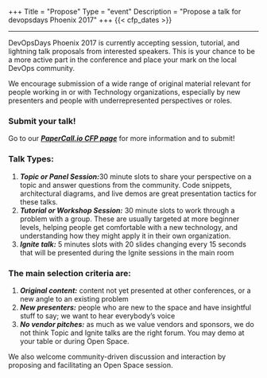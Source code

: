 +++
Title = "Propose"
Type = "event"
Description = "Propose a talk for devopsdays Phoenix 2017"
+++
  {{< cfp_dates >}}

<hr>

<p>
DevOpsDays Phoenix 2017 is currently accepting session, tutorial, and lightning talk proposals from interested speakers. This is your chance to be a more active part in the conference and place your mark on the local DevOps community.
<p>

We encourage submission of a wide range of original material relevant for people working in or with Technology organizations, especially by new presenters and people with underrepresented perspectives or roles.
<p>
<h3>Submit your talk!</h3>
Go to our <a href="https://www.papercall.io/devopsdays-phoenix-2017"><strong><em>PaperCall.io CFP page</strong></em></a> for more information and to submit!

<h3>Talk Types:</h3>
<ol>
  <li><strong><em>Topic or Panel Session:</strong></em>30 minute slots to share your perspective on a topic and answer questions from the community. Code snippets, architectural diagrams, and live demos are great presentation tactics for these talks.</li>
  <li><strong><em>Tutorial or Workshop Session:</strong></em> 30 minute slots to work through a problem with a group. These are usually targeted at more beginner levels, helping people get comfortable with a new technology, and understanding how they might apply it in their own organization.</li>
  <li><strong><em>Ignite talk:</strong></em> 5 minutes slots with 20 slides changing every 15 seconds that will be presented during the Ignite sessions in the main room</li>
</ol>

<h3>The main selection criteria are:</h3>
<ol>
  <li><strong><em>Original content:</strong></em> content not yet presented at other conferences, or a new angle to an existing problem</li>
  <li><strong><em>New presenters:</strong></em> people who are new to the space and have insightful stuff to say; we want to hear everybody’s voice</li>
  <li><strong><em>No vendor pitches:</strong></em> as much as we value vendors and sponsors, we do not think Topic and Ignite talks are the right forum. You may demo at your table or during Open Space.</li>
</ol>
We also welcome community-driven discussion and interaction by proposing and facilitating an Open Space session.
